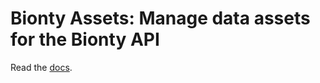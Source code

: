 # Bionty Assets: Manage data assets for the Bionty API

Read the [docs](https://lamin.ai/docs/bionty-assets).
